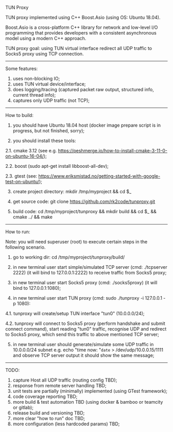 TUN Proxy

TUN proxy implemented using C++ Boost.Asio (using OS: Ubuntu 18.04).

Boost.Asio is a cross-platform C++ library for network and low-level I/O programming that provides developers with a consistent asynchronous model using a modern C++ approach.

TUN proxy goal: using TUN virtual interface redirect all UDP traffic to Socks5 proxy using TCP connection.

----------------
Some features:
1. uses non-blocking IO;
2. uses TUN virtual device/interface;
3. does logging/tracing (captured packet raw output, structured info, current thread info);
4. captures only UDP traffic (not TCP);

----------------
How to build:
1. you should have Ubuntu 18.04 host (docker image prepare script is in progress, but not finished, sorry);

2. you should install these tools:

2.1. cmake 3.12 (see e.g. https://peshmerge.io/how-to-install-cmake-3-11-0-on-ubuntu-16-04/);

2.2. boost (sudo apt-get install libboost-all-dev);

2.3. gtest (see: https://www.eriksmistad.no/getting-started-with-google-test-on-ubuntu/);

3. create project directory: mkdir /tmp/myproject && cd $_

4. get source code: git clone https://github.com/rk2code/tunproxy.git

5. build code: cd /tmp/myproject/tunproxy && mkdir build && cd $_ && cmake ../ && make

----------------
How to run:

Note: you will need superuser (root) to execute certain steps in the following scenario.

1. go to working dir: cd /tmp/myproject/tunproxy/build/

2. in new terminal user start simple/simulated TCP server (cmd: ./tcpserver 2222) (it will bind to 127.0.0.1:2222) to receive traffic from Socks5 proxy;

3. in new terminal user start Socks5 proxy (cmd: ./socks5proxy) (it will bind to 127.0.0.1:1080);

4. in new terminal user start TUN proxy (cmd: sudo ./tunproxy -i 127.0.0.1 -p 1080):

4.1. tunproxy will create/setup TUN interface "tun0" (10.0.0.0/24);

4.2. tunproxy will connect to Socks5 proxy (perform handshake and submit connect command), start reading "tun0" traffic, recognise UDP and redirect to Socks5 proxy, which send this traffic to above mentioned TCP server;

5. in new terminal user should generate/simulate some UDP traffic in 10.0.0.0/24 subnet e.g. echo "time now: "`date` > /dev/udp/10.0.0.15/1111 and observe TCP server output it should show the same message;

----------------
TODO:
1. capture Host all UDP traffic (routing config TBD);
2. response from remote server handling TBD;
3. unit tests are partially (minimally) implemented (using GTest framework);
4. code coverage reporting TBD;
5. more build & test automation TBD (using docker & bamboo or teamcity or gitlab);
6. release build and versioning TBD;
7. more clear "how to run" doc TBD;
8. more configuration (less hardcoded params) TBD;


